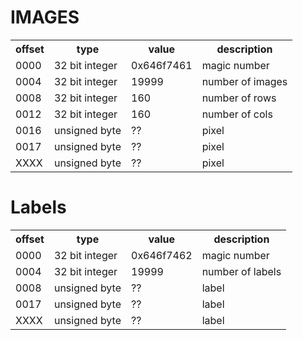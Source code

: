 # IMAGES
<table>
  <tr>
    <th>offset</th>
    <th>type</th>
    <th>value</th>
    <th>description</th>
  </tr>
  <tr>
    <td>0000</td>
    <td>32 bit integer</td>
    <td>0x646f7461</td>
    <td>magic number</td>
  </tr>
  <tr>
    <td>0004</td>
    <td>32 bit integer</td>
    <td>19999</td>
    <td>number of images</td>
  </tr>
  <tr>
    <td>0008</td>
    <td>32 bit integer</td>
    <td>160</td>
    <td>number of rows</td>
  </tr>
  <tr>
    <td>0012</td>
    <td>32 bit integer</td>
    <td>160</td>
    <td>number of cols</td>
  </tr>
  <tr>
    <td>0016</td>
    <td>unsigned byte</td>
    <td>??</td>
    <td>pixel</td>
  </tr>
  <tr>
    <td>0017</td>
    <td>unsigned byte</td>
    <td>??</td>
    <td>pixel</td>
  </tr>
  <tr>
    <td>XXXX</td>
    <td>unsigned byte</td>
    <td>??</td>
    <td>pixel</td>
  </tr>
</table>

# Labels
<table>
  <tr>
    <th>offset</th>
    <th>type</th>
    <th>value</th>
    <th>description</th>
  </tr>
  <tr>
    <td>0000</td>
    <td>32 bit integer</td>
    <td>0x646f7462</td>
    <td>magic number</td>
  </tr>
  <tr>
    <td>0004</td>
    <td>32 bit integer</td>
    <td>19999</td>
    <td>number of labels</td>
  </tr>
  <tr>
    <td>0008</td>
    <td>unsigned byte</td>
    <td>??</td>
    <td>label</td>
  </tr>
  <tr>
    <td>0017</td>
    <td>unsigned byte</td>
    <td>??</td>
    <td>label</td>
  </tr>
  <tr>
    <td>XXXX</td>
    <td>unsigned byte</td>
    <td>??</td>
    <td>label</td>
  </tr>
</table>
